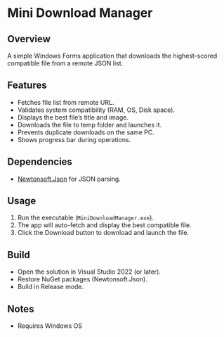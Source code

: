 # Mini Download Manager

## Overview
A simple Windows Forms application that downloads the highest-scored compatible file from a remote JSON list.

## Features
- Fetches file list from remote URL.
- Validates system compatibility (RAM, OS, Disk space).
- Displays the best file’s title and image.
- Downloads the file to temp folder and launches it.
- Prevents duplicate downloads on the same PC.
- Shows progress bar during operations.

## Dependencies
- [Newtonsoft.Json](https://www.newtonsoft.com/json) for JSON parsing.

## Usage
1. Run the executable (`MiniDownloadManager.exe`).
2. The app will auto-fetch and display the best compatible file.
3. Click the Download button to download and launch the file.

## Build
- Open the solution in Visual Studio 2022 (or later).
- Restore NuGet packages (Newtonsoft.Json).
- Build in Release mode.

## Notes
- Requires Windows OS

